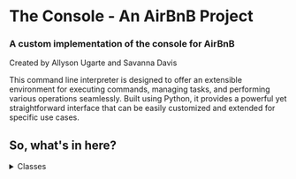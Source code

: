 <body>
    <h1 style="text_align: center;">The Console - An AirBnB Project</h1>
    <h3>A custom implementation of the console for AirBnB</h3>
    <p>Created by Allyson Ugarte and Savanna Davis</p>
    <p>This command line interpreter is designed to offer an extensible environment for executing commands, managing tasks, and performing various operations seamlessly. Built using Python, it provides a powerful yet straightforward interface that can be easily customized and extended for specific use cases.</p>
    <h2>So, what's in here?</h2>
    <details><summary>Classes</summary>
        <br>
        <details><summary><em>BaseModel</em></summary>
            <ul>
            <li>def __init__(self, *args, **kwargs): <em>Instantaion method.</em></li>
            <li>def __str__(self): <em>Object as string representation method.</em></li>
            <li>def save(self): <em>Saves an instance with the current date and time.</em></li>
            <li>def to_dict(self): <em>Returns a dictionary of all created instances.</em></li>
            </ul>
        </details>
        <details><summary><em>User</em></summary>
            <br>
            Contains a user's email, password, first name and last name. 
        </details>
        <details><summary><em>City</em></summary>
            <br>
            Contains a state id and name.
        </details>
        <details><summary><em>State</em></summary>
            <br>
            Contains a name.
        </details>
        <details><summary><em>Place</em></summary>
            <br>
            Contains a city id, user id, latitude, longitude, max guests, number of rooms and bathrooms.
        </details>
        <details><summary><em>Review</em></summary>
            <br>
            Contains a place id, user id, and text. 
        </details>
    </details>
</body>